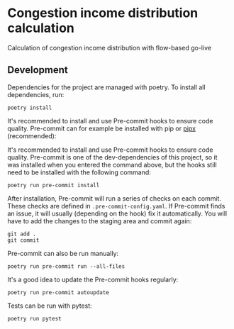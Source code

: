 # Congestion income distribution calculation

Calculation of congestion income distribution with flow-based go-live

## Development

Dependencies for the project are managed with poetry. To install all dependencies, run:

```shell
poetry install
```

It's recommended to install and use Pre-commit hooks to ensure code quality. Pre-commit can for
example be installed with pip or [pipx](https://pypa.github.io/pipx/installation/) (recommended):

It's recommended to install and use Pre-commit hooks to ensure code quality. Pre-commit is one of
the dev-dependencies of this project, so it was installed when you entered the command above, but
the hooks still need to be installed with the following command:

```shell
poetry run pre-commit install
```

After installation, Pre-commit will run a series of checks on each commit. These checks are defined
in `.pre-commit-config.yaml`. If Pre-commit finds an issue, it will usually (depending on the hook)
fix it automatically. You will have to add the changes to the staging area and commit again:

```shell
git add .
git commit
```

Pre-commit can also be run manually:

```shell
poetry run pre-commit run --all-files
```

It's a good idea to update the Pre-commit hooks regularly:

```shell
poetry run pre-commit autoupdate
```

Tests can be run with pytest:

```shell
poetry run pytest
```
